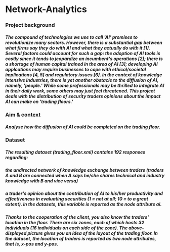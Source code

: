 # Network-Analytics

### Project background

##### The compound of technologies we use to call 'AI' promises to revolutionize many sectors. However, there is a substantial gap between what firms say they do with AI and what they actually do with it [1]. Several factors could account for such a gap: the adoption of AI tools is costly since it tends to jeopardize an incumbent's operations [2]; there is a shortage of human capital trained in the area of AI [3]; developing AI applcations may require businesses to cope with ethical/societal implications [4, 5] and regulatory issues [6]. In the context of knowledge intensive industries, there is yet another obstacle to the diffusion of AI, namely, 'people.' While some professionals may be thrilled to integrate AI in their daily work, some others may just feel threatened. This project deals with the distribution of security traders opinions about the impact AI can make on 'trading floors.'

### Aim & context

##### Analyse how the diffusion of AI could be completed on the trading floor.

### Dataset

##### The resulting dataset (trading_floor.xml) contains 192 responses regarding:
##### the undirected network of knowledge exchange between traders (traders A and B are connected when A says he/she shares technical and industry knowledge with B and vice versa)
##### a trader's opinion about the contribution of AI to his/her productivity and effectiveness in evaluating securities (1 = not at all; 10 = to a great extent). In the datasets, this variable is reported as the node attribute ai.
##### Thanks to the cooperation of the client, you also know the traders' location in the floor. There are six zones, each of which hosts 32 individuals (16 individuals on each side of the zone). The above-displayed picture gives you an idea of the layout of the trading floor. In the dataset, the location of traders is reported as two node attributes, that is, x-pos and y-pos.
